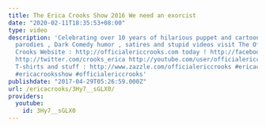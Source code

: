 ```yaml
---
title: The Erica Crooks Show 2016 We need an exorcist
date: "2020-02-11T18:35:53+08:00"
type: video
description: 'Celebrating over 10 years of hilarious puppet and cartoon animation
  parodies , Dark Comedy humor , satires and stupid videos visit The Official Erica
  Crooks Website : http://officialericcrooks.com today ! http://facebook.com/officialericcrooks
  http://twitter.com/crooks_erica http://youtube.com/user/officialericcrooks http://Instagram.com/officialericcrooks/
  T-shirts and stuff : http://www.zazzle.com/officialericcrooks #ericacrooks #theericacrooksshow
  #ericacrooksshow #officialericcrooks'
publishdate: "2017-04-29T05:26:59.000Z"
url: /ericacrooks/3Hy7__sGLX0/
providers:
  youtube:
    id: 3Hy7__sGLX0
---
```

